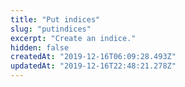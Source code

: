 ```yaml
---
title: "Put indices"
slug: "putindices"
excerpt: "Create an indice."
hidden: false
createdAt: "2019-12-16T06:09:28.493Z"
updatedAt: "2019-12-16T22:48:21.278Z"
---
```

